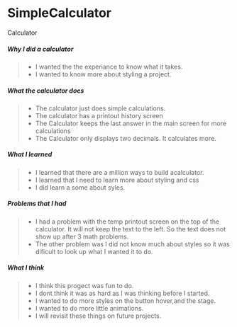 # SimpleCalculator
Calculator 
##### Why I did a calculator
> * I wanted the the experiance to know what it takes.
> * I wanted to know more about styling a project.

##### What the calculator does
> * The calculator just does simple calculations.
> * The calculator has a printout history screen 
> * The Calculator keeps the last answer in the main screen for more calculations
> * The Calculator only displays two decimals. It calculates more.

##### What I learned
> * I learned that there are a million ways to build acalculator.
> * I learned that I need to learn more about styling and css
> * I did learn a some about syles. 

##### Problems that I had
> * I had a problem with the temp printout screen on the top of the calculator.
It will not keep the text to the left. So the text does not show up after 3 math problems.
> * The other problem was I did not know much about styles so it was dificult to look up what I wanted it to do.
##### What I think
> * I think this progect was fun to do. 
> * I dont think it was as hard as I was thinking before I started.
> * I wanted to  do more styles on the button hover,and the stage. 
> * I wanted to do more little animations.
> * I will revisit these things on future projects.

